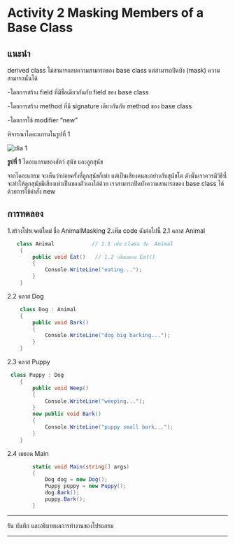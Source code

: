 # Activity 2 Masking Members of a Base Class

## แนะนำ

derived class ไม่สามารถลบความสามารถของ base class แต่สามารถปิดบัง (mask) ความสามารถนั้นได้

-โดยการสร้าง field ที่มีชื่อเดียวกันกับ field ของ base class

-โดยการสร้าง method ที่มี signature เดียวกันกับ method ของ base class

-โดยการใช้ modifier “new”

พิจารณาไดอะแกรมในรูปที่ 1

![dia 1](../../Labs/puml-diagram/Act2-Dia1.png)

__รูปที่ 1__ ไดอะแกรมของสัตว์ สุนัข และลูกสุนัข

จากไดอะแกรม จะเห็นว่าบ่อยครั้งที่ลูกสุนัขก็เห่า แต่เป็นเสียงคนละอย่างกับสุนัขโต ดังนั้นเราควรมีวิธีที่จะทำให้ลูกสุนัขมีเสียงเห่าเป็นของตัวเองได้ด้วย เราสามารถปิดบังความสามารถของ base class ได้ด้วยการใช้คำสั่ง new

## การทดลอง

1.สร้างโปรเจคต์ใหม่ ชื่อ AnimalMasking
2.เพิ่ม code ดังต่อไปนี้
2.1 คลาส Animal

``` C#
   class Animal            // 1.1 เพิ่ม class ชื่อ  Animal
    {
        public void Eat()   // 1.2 เพิ่มเมธอด Eat()
        {
            Console.WriteLine("eating...");
        }
    }
```

2.2 คลาส Dog

``` C#
    class Dog : Animal
    {
        public void Bark()
        {
            Console.WriteLine("dog big barking...");
        }
    }
```

2.3 คลาส Puppy

``` C#
 class Puppy : Dog
    {
        public void Weep()
        {
            Console.WriteLine("weeping...");
        }
        new public void Bark()
        {
            Console.WriteLine("puppy small bark...");
        }
    }
```

2.4 เมธอด Main

``` C#
        static void Main(string[] args)
        {
            Dog dog = new Dog();
            Puppy puppy = new Puppy();
            dog.Bark();
            puppy.Bark();
        }
```

***

รัน บันทึก และอธิบายผลการทำงานของโปรแกรม

***
